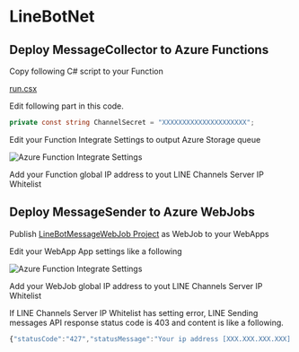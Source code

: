 # LineBotNet

## Deploy MessageCollector to Azure Functions

Copy following C# script to your Function

[run.csx](https://github.com/kiyoaki/LineBotNet/blob/master/LineBotMessageCollector/run.csx "run.csx")

Edit following part in this code.

```csharp
private const string ChannelSecret = "XXXXXXXXXXXXXXXXXXXXX";
```

Edit your Function Integrate Settings to output Azure Storage queue

![Azure Function Integrate Settings](https://raw.githubusercontent.com/kiyoaki/LineBotNet/master/Images/AzureFunctionsIntegrateSettings.PNG "Azure Function Integrate Settings")

Add your Function global IP address to yout LINE Channels Server IP Whitelist

## Deploy MessageSender to Azure WebJobs

Publish [LineBotMessageWebJob Project](https://github.com/kiyoaki/LineBotNet/tree/master/LineBotMessageWebJob "LineBotMessageWebJob Project") as WebJob to your WebApps

Edit your WebApp App settings like a following

![Azure Function Integrate Settings](https://raw.githubusercontent.com/kiyoaki/LineBotNet/master/Images/WebJobSettings.PNG "Azure Function Integrate Settings")

Add your WebJob global IP address to yout LINE Channels Server IP Whitelist

If LINE Channels Server IP Whitelist has setting error, LINE Sending messages API response status code is 403 and content is like a following.

```javascript
{"statusCode":"427","statusMessage":"Your ip address [XXX.XXX.XXX.XXX] is not allowed to access this API."}
```
